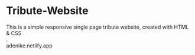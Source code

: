 # Tribute-Website
This is a simple responsive single page tribute website, created with HTML &amp; CSS<br>
.<br>
adenike.netlify.app
